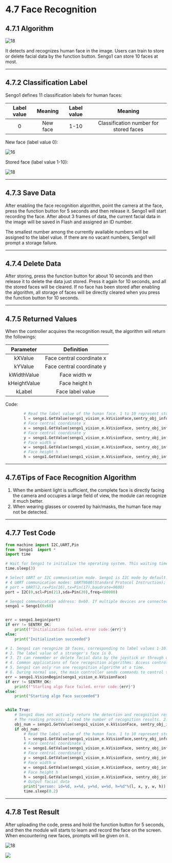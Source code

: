 # 4.7 Face Recognition

## 4.7.1 Algorithm

![18](./media/18.png)

It detects and recognizes human face in the image. Users can train to store or delete facial data by the function button. Sengo1 can store 10 faces at most.

-----------------

## 4.7.2 Classification Label

Sengo1 defines 11 classification labels for human faces:

| Label value | Meaning  | Label value |                Meaning                 |
| :---------: | :------: | :---------: | :------------------------------------: |
|      0      | New face |    1-10     | Classification number for stored faces |

New face (label value 0):

![16](./media/16.png)

Stored face (label value 1-10):

![18](./media/18.png)

---------------

## 4.7.3 Save Data

After enabling the face recognition algorithm, point the camera at the face, press the function button for 5 seconds and then release it. Sengo1 will start recording the face. After about 3 frames of data, the current facial data in the image will be saved in Flash and assigned an ID number.

The smallest number among the currently available numbers will be assigned to the label value. If there are no vacant numbers, Sengo1 will prompt a storage failure.

----------------

## 4.7.4 Delete Data

After storing, press the function button for about 10 seconds and then release it to delete the data just stored. Press it again for 10 seconds, and all the stored faces will be cleared. If no face has been stored after enabling the algorithm, all storage of faces will be directly cleared when you press the function button for 10 seconds.

------------------

## 4.7.5 Returned Values

When the controller acquires the recognition result, the algorithm will return the followings:

|  Parameter   |        Definition         |
| :----------: | :-----------------------: |
|   kXValue    | Face central coordinate x |
|   kYValue    | Face central coordinate y |
| kWidthValue  |       Face width w        |
| kHeightValue |       Face height h       |
|    kLabel    |     Face label value      |

Code:

```python
        # Read the label value of the human face. 1 to 10 represent stored facial data, and 0 represents an unfamiliar face that has not been stored.
        l = sengo1.GetValue(sengo1_vision_e.kVisionFace,sentry_obj_info_e.kLabel)
        # Face central coordinate x
        x = sengo1.GetValue(sengo1_vision_e.kVisionFace, sentry_obj_info_e.kXValue)
        # Face central coordinate y
        y = sengo1.GetValue(sengo1_vision_e.kVisionFace, sentry_obj_info_e.kYValue)
        # Face width w
        w = sengo1.GetValue(sengo1_vision_e.kVisionFace, sentry_obj_info_e.kWidthValue)
        # Face height h
        h = sengo1.GetValue(sengo1_vision_e.kVisionFace, sentry_obj_info_e.kHeightValue)
```

---------------

## 4.7.6Tips of Face Recognition Algorithm

1. When the ambient light is sufficient, the complete face is directly facing the camera and occupies a large field of view, the module can recognize it much better.
2. When wearing glasses or covered by hair/masks, the human face may not be detected.

----------------

## 4.7.7 Test Code

```python
from machine import I2C,UART,Pin
from  Sengo1  import *
import time

# Wait for Sengo1 to initialize the operating system. This waiting time cannot be removed to prevent the situation where the controller has already developed and sent instructions before Sengo1 has been fully initialized
time.sleep(3)

# Select UART or I2C communication mode. Sengo1 is I2C mode by default. You can change it by just pressing the mode button.
# 4 UART communication modes: UART9600(Standard Protocol Instruction); UART57600(Standard Protocol Instruction), UART115200(Standard Protocol Instruction); Simple9600(Simple Protocol Instruction)
# port = UART(2,rx=Pin(16),tx=Pin(17),baudrate=9600)
port = I2C(0,scl=Pin(21),sda=Pin(20),freq=400000)

# Sengo1 communication address: 0x60. If multiple devices are connected to the I2C bus, please avoid address conflicts.
sengo1 = Sengo1(0x60)


err = sengo1.begin(port)
if err != SENTRY_OK:
    print(f"Initialization failed，error code:{err}")
else:
    print("Initialization succeeded")

# 1. Sengo1 can recognize 10 faces, corresponding to label values 1-10.
# 2. The label value of a stranger's face is 0.
# 3. It can remember or delete facial data by the joystick or through code instructions.
# 4. Common applications of face recognition algorithms: Access control systems, Smart home, Intelligent traffic light.
# 5. Sengo1 can only run one recognition algorithm at a time.
# 6. During normal use, the main controller sends commands to control the on and off of Sengo1 algorithm, rather than manual operation by joystick.
err = sengo1.VisionBegin(sengo1_vision_e.kVisionFace)
if err != SENTRY_OK:
    print(f"Starting algo Face failed，error code:{err}")
else:
    print("Starting algo Face succeeded")


while True:
    # Sengo1 does not actively return the detection and recognition results; it requires the main control board to send instructions for reading.
    # The reading process: 1.read the number of recognition results. 2.After receiving the instruction, Sengo1 will refresh the result data. 3.If the number of results is not zero, the board will then send instructions to read the relevant information. (Please be sure to build the program according to this process.)
    obj_num = sengo1.GetValue(sengo1_vision_e.kVisionFace, sentry_obj_info_e.kStatus)
    if obj_num:
        # Read the label value of the human face. 1 to 10 represent stored facial data, and 0 represents an unfamiliar face that has not been stored.
        l = sengo1.GetValue(sengo1_vision_e.kVisionFace,sentry_obj_info_e.kLabel)
        # Face central coordinate x
        x = sengo1.GetValue(sengo1_vision_e.kVisionFace, sentry_obj_info_e.kXValue)
        # Face central coordinate y
        y = sengo1.GetValue(sengo1_vision_e.kVisionFace, sentry_obj_info_e.kYValue)
        # Face width w
        w = sengo1.GetValue(sengo1_vision_e.kVisionFace, sentry_obj_info_e.kWidthValue)
        # Face height h
        h = sengo1.GetValue(sengo1_vision_e.kVisionFace, sentry_obj_info_e.kHeightValue)
        # Output facial data
        print("person: id=%d, x=%d, y=%d, w=%d, h=%d"%(l, x, y, w, h))
        time.sleep(0.2)
```

--------------------

## 4.7.8 Test Result

After uploading the code, press and hold the function button for 5 seconds, and then the module will starts to learn and record the face on the screen. When encountering new faces, prompts will be given on it.

![18](./media/18.png)

![](./media/b9.png)